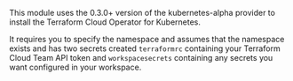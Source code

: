 This module uses the 0.3.0+ version of the kubernetes-alpha provider to install the Terraform Cloud Operator for Kubernetes.

It requires you to specify the namespace and assumes that the namespace exists and has two secrets created `terraformrc` containing your Terraform Cloud Team API token and `workspacesecrets` containing any secrets you want configured in your workspace.
